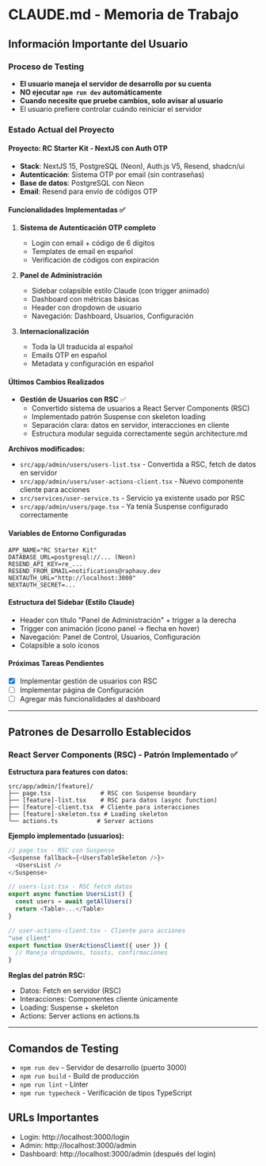 # CLAUDE.md - Memoria de Trabajo

## Información Importante del Usuario

### Proceso de Testing
- **El usuario maneja el servidor de desarrollo por su cuenta**
- **NO ejecutar `npm run dev` automáticamente**
- **Cuando necesite que pruebe cambios, solo avisar al usuario**
- El usuario prefiere controlar cuándo reiniciar el servidor

### Estado Actual del Proyecto

#### Proyecto: RC Starter Kit - NextJS con Auth OTP
- **Stack**: NextJS 15, PostgreSQL (Neon), Auth.js V5, Resend, shadcn/ui
- **Autenticación**: Sistema OTP por email (sin contraseñas)
- **Base de datos**: PostgreSQL con Neon
- **Email**: Resend para envío de códigos OTP

#### Funcionalidades Implementadas ✅
1. **Sistema de Autenticación OTP completo**
   - Login con email + código de 6 dígitos
   - Templates de email en español
   - Verificación de códigos con expiración

2. **Panel de Administración**
   - Sidebar colapsible estilo Claude (con trigger animado)
   - Dashboard con métricas básicas
   - Header con dropdown de usuario
   - Navegación: Dashboard, Usuarios, Configuración

3. **Internacionalización**
   - Toda la UI traducida al español
   - Emails OTP en español
   - Metadata y configuración en español

#### Últimos Cambios Realizados
- **Gestión de Usuarios con RSC** ✅
  - Convertido sistema de usuarios a React Server Components (RSC)
  - Implementado patrón Suspense con skeleton loading
  - Separación clara: datos en servidor, interacciones en cliente
  - Estructura modular seguida correctamente según architecture.md

**Archivos modificados:**
- `src/app/admin/users/users-list.tsx` - Convertida a RSC, fetch de datos en servidor
- `src/app/admin/users/user-actions-client.tsx` - Nuevo componente cliente para acciones
- `src/services/user-service.ts` - Servicio ya existente usado por RSC
- `src/app/admin/users/page.tsx` - Ya tenía Suspense configurado correctamente

#### Variables de Entorno Configuradas
```
APP_NAME="RC Starter Kit"
DATABASE_URL=postgresql://... (Neon)
RESEND_API_KEY=re_... 
RESEND_FROM_EMAIL=notifications@raphauy.dev
NEXTAUTH_URL="http://localhost:3000"
NEXTAUTH_SECRET=...
```

#### Estructura del Sidebar (Estilo Claude)
- Header con título "Panel de Administración" + trigger a la derecha
- Trigger con animación (ícono panel → flecha en hover)
- Navegación: Panel de Control, Usuarios, Configuración
- Colapsible a solo íconos

#### Próximas Tareas Pendientes
- [x] Implementar gestión de usuarios con RSC
- [ ] Implementar página de Configuración
- [ ] Agregar más funcionalidades al dashboard

---

## Patrones de Desarrollo Establecidos

### React Server Components (RSC) - Patrón Implementado ✅
**Estructura para features con datos:**
```
src/app/admin/[feature]/
├── page.tsx              # RSC con Suspense boundary
├── [feature]-list.tsx    # RSC para datos (async function)
├── [feature]-client.tsx  # Cliente para interacciones
├── [feature]-skeleton.tsx # Loading skeleton
└── actions.ts           # Server actions
```

**Ejemplo implementado (usuarios):**
```typescript
// page.tsx - RSC con Suspense
<Suspense fallback={<UsersTableSkeleton />}>
  <UsersList />
</Suspense>

// users-list.tsx - RSC fetch datos
export async function UsersList() {
  const users = await getAllUsers()
  return <Table>...</Table>
}

// user-actions-client.tsx - Cliente para acciones
"use client"
export function UserActionsClient({ user }) {
  // Maneja dropdowns, toasts, confirmaciones
}
```

**Reglas del patrón RSC:**
- Datos: Fetch en servidor (RSC)
- Interacciones: Componentes cliente únicamente
- Loading: Suspense + skeleton
- Actions: Server actions en actions.ts

---

## Comandos de Testing
- `npm run dev` - Servidor de desarrollo (puerto 3000)
- `npm run build` - Build de producción
- `npm run lint` - Linter
- `npm run typecheck` - Verificación de tipos TypeScript

## URLs Importantes
- Login: http://localhost:3000/login
- Admin: http://localhost:3000/admin
- Dashboard: http://localhost:3000/admin (después del login)